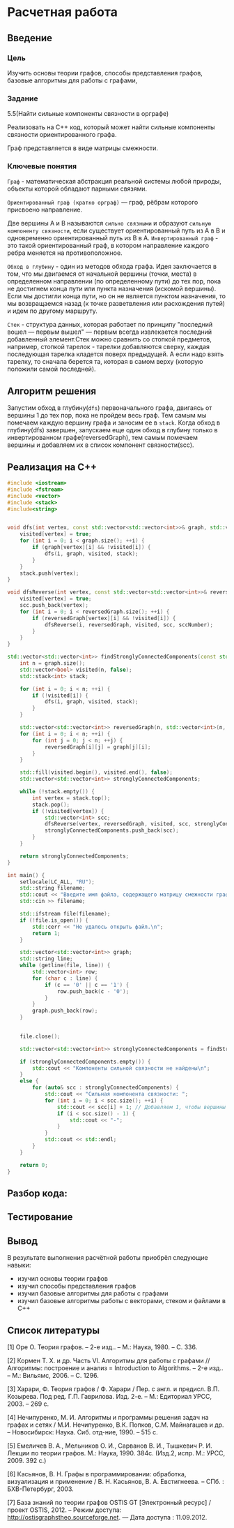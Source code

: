 # Расчетная работа 

## Введение

### Цель
Изучить основы теории графов, способы представления графов, базовые алгоритмы для работы с графами, 
### Задание
5.5(Найти сильные компоненты связности в орграфе)

Реализовать на C++ код, который может найти сильные компоненты связности ориентированного графа.

Граф представляется в виде матрицы смежности.

### Ключевые понятия
`Граф` - математическая абстракция реальной системы любой природы, объекты которой обладают парными связями.

`Ориентированный граф (кратко орграф)` —  граф, рёбрам которого присвоено направление.

Две вершины  A и B называются  `сильно связными` и образуют `сильную компоненту связности`, если существует ориентированный путь из A в B  и одновременно ориентированный путь из  B в A.
`Инвертированный граф` - это такой ориентированный граф, в котором направление каждого ребра меняется на противоположное.


`Обход в глубину` - один из методов обхода графа. Идея заключается в том, что мы двигаемся от начальной вершины (точки, места) в определенном направлении (по определенному пути) до тех пор, пока не достигнем конца пути или пункта назначения (искомой вершины). Если мы достигли конца пути, но он не является пунктом назначения, то мы возвращаемся назад (к точке разветвления или расхождения путей) и идем по другому маршруту.

`Стек` -  структура данных, которая работает по принципу "последний вошел — первым вышел" — первым всегда извлекается последний добавленный элемент.Стек можно сравнить со стопкой предметов, например, стопкой тарелок - тарелки добавляются сверху, каждая последующая тарелка кладется поверх предыдущей. А если надо взять тарелку, то сначала берется та, которая в самом верху (которую положили самой последней).


## Алгоритм решения
Запустим обход в глубину(`dfs`) первоначального графа, двигаясь от вершины 1 до тех пор, пока не пройдем весь граф. Тем самым мы помечаем каждую вершину графа и заносим ее в `stack`. Когда обход в глубину(dfs) завершен, запускаем еще один обход в глубину только в инвертированном графе(reversedGraph), тем самым помечаем вершины и добавляем их в список компонент связности(scc).






## Реализация на C++
```c++
#include <iostream>
#include <fstream>
#include <vector>
#include <stack>
#include<string>


void dfs(int vertex, const std::vector<std::vector<int>>& graph, std::vector<bool>& visited, std::stack<int>& stack) {
    visited[vertex] = true;
    for (int i = 0; i < graph.size(); ++i) {
        if (graph[vertex][i] && !visited[i]) {
            dfs(i, graph, visited, stack);
        }
    }
    stack.push(vertex);
}

void dfsReverse(int vertex, const std::vector<std::vector<int>>& reversedGraph, std::vector<bool>& visited, std::vector<int>& scc, int sccNumber) {
    visited[vertex] = true;
    scc.push_back(vertex);
    for (int i = 0; i < reversedGraph.size(); ++i) {
        if (reversedGraph[vertex][i] && !visited[i]) {
            dfsReverse(i, reversedGraph, visited, scc, sccNumber);
        }
    }
}

std::vector<std::vector<int>> findStronglyConnectedComponents(const std::vector<std::vector<int>>& graph) {
    int n = graph.size();
    std::vector<bool> visited(n, false);
    std::stack<int> stack;

    for (int i = 0; i < n; ++i) {
        if (!visited[i]) {
            dfs(i, graph, visited, stack);
        }
    }

    std::vector<std::vector<int>> reversedGraph(n, std::vector<int>(n, 0));
    for (int i = 0; i < n; ++i) {
        for (int j = 0; j < n; ++j) {
            reversedGraph[i][j] = graph[j][i];
        }
    }

    std::fill(visited.begin(), visited.end(), false);
    std::vector<std::vector<int>> stronglyConnectedComponents;

    while (!stack.empty()) {
        int vertex = stack.top();
        stack.pop();
        if (!visited[vertex]) {
            std::vector<int> scc;
            dfsReverse(vertex, reversedGraph, visited, scc, stronglyConnectedComponents.size());
            stronglyConnectedComponents.push_back(scc);
        }
    }

    return stronglyConnectedComponents;
}

int main() {
    setlocale(LC_ALL, "RU");
    std::string filename;
    std::cout << "Введите имя файла, содержащего матрицу смежности графа: ";
    std::cin >> filename;

    std::ifstream file(filename);
    if (!file.is_open()) {
        std::cerr << "Не удалось открыть файл.\n";
        return 1;
    }

    std::vector<std::vector<int>> graph;
    std::string line;
    while (getline(file, line)) {
        std::vector<int> row;
        for (char c : line) {
            if (c == '0' || c == '1') {
                row.push_back(c - '0');
            }
        }
        graph.push_back(row);
    }
    

    file.close();

    std::vector<std::vector<int>> stronglyConnectedComponents = findStronglyConnectedComponents(graph);

    if (stronglyConnectedComponents.empty()) {
        std::cout << "Компоненты сильной связности не найдены\n";
    }
    else {
        for (auto& scc : stronglyConnectedComponents) {
            std::cout << "Сильная компонента связности: ";
            for (int i = 0; i < scc.size(); ++i) {
                std::cout << scc[i] + 1; // Добавляем 1, чтобы вершины были нумерованы с 1, а не с 0
                if (i < scc.size() - 1) {
                    std::cout << "-";
                }
            }
            std::cout << std::endl;
        }
    }

    return 0;
}

```

## Разбор кода:






## Тестирование


## Вывод
 
В результате выполнения расчётной работы приобрёл следующие навыки:
- изучил основы теории графов
- изучил способы представления графов
- изучил базовые алгоритмы для работы с графами
- изучил базовые алгоритмы работы с векторами, стеком и файлами в C++

## Список литературы
[1] Оре О. Теория графов. – 2-е изд.. – М.: Наука, 1980. – С. 336.

[2] Кормен Т. Х. и др. Часть VI. Алгоритмы для работы с графами // Алгоритмы: построение
и анализ = Introduction to Algorithms. – 2-е изд.. – М.: Вильямс, 2006. – С. 1296.

[3] Харари, Ф. Теория графов / Ф. Харари / Пер. с англ. и предисл. В.П. Козырева. Под ред.
Г.П. Гаврилова. Изд. 2-е. – М.: Едиториал УРСС, 2003. – 269 с.

[4] Нечипуренко, М. И. Алгоритмы и программы решения задач на графах и сетях / М.И.
Нечипуренко, В.К. Попков, С.М. Майнагашев и др. – Новосибирск: Наука. Сиб. отд-ние,
1990. – 515 с.

[5] Емеличев В. А., Мельников О. И., Сарванов В. И., Тышкевич Р. И. Лекции по теории
графов. М.: Наука, 1990. 384с. (Изд.2, испр. М.: УРСС, 2009. 392 с.)

[6] Касьянов, В. Н. Графы в программировании: обработка, визуализация и применение / В.
Н. Касьянов, В. А. Евстигнеева. – СПб. : БХВ-Петербург, 2003.

[7] База знаний по теории графов OSTIS GT [Электронный ресурс] / проект OSTIS, 2012. –
Режим доступа: http://ostisgraphstheo.sourceforge.net. — Дата доступа : 11.09.2012.
